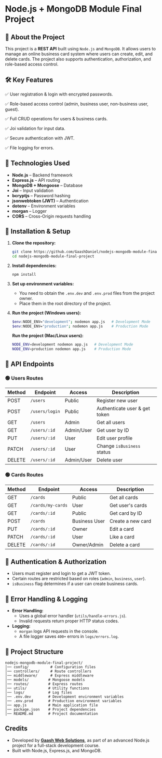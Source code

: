 # Node.js + MongoDB Module Final Project

## 📌 About the Project

This project is a **REST API** built using `Node.js` and `MongoDB`. It allows users to manage an online business card system where users can create, edit, and delete cards. The project also supports authentication, authorization, and role-based access control.

## 🛠 Key Features

✅ User registration & login with encrypted passwords.

✅ Role-based access control (admin, business user, non-business user, guest).

✅ Full CRUD operations for users & business cards.

✅ Joi validation for input data.

✅ Secure authentication with JWT.

✅ File logging for errors.

## 🚀 Technologies Used

- **Node.js** – Backend framework
- **Express.js** – API routing
- **MongoDB + Mongoose** – Database
- **Joi** – Input validation
- **bcryptjs** – Password hashing
- **jsonwebtoken (JWT)** – Authentication
- **dotenv** – Environment variables
- **morgan** – Logger
- **CORS** – Cross-Origin requests handling

## 🔧 Installation & Setup

1. **Clone the repository:**

   ```bash
   git clone https://github.com/GaashDaniel/nodejs-mongodb-module-final-project
   cd nodejs-mongodb-module-final-project
   ```

2. **Install dependencies:**

   ```bash
   npm install
   ```

3. **Set up environment variables:**

   - You need to obtain the `.env.dev` and `.env.prod` files from the project owner.
   - Place them in the root directory of the project.

4. **Run the project (Windows users):**

   ```bash
   $env:NODE_ENV="development"; nodemon app.js   # Development Mode
   $env:NODE_ENV="production"; nodemon app.js    # Production Mode
   ```

   **Run the project (Mac/Linux users):**

   ```bash
   NODE_ENV=development nodemon app.js   # Development Mode
   NODE_ENV=production nodemon app.js    # Production Mode
   ```

## 🔄 API Endpoints

### 🟢 Users Routes

| Method | Endpoint       | Access     | Description                   |
| ------ | -------------- | ---------- | ----------------------------- |
| POST   | `/users`       | Public     | Register new user             |
| POST   | `/users/login` | Public     | Authenticate user & get token |
| GET    | `/users`       | Admin      | Get all users                 |
| GET    | `/users/:id`   | Admin/User | Get user by ID                |
| PUT    | `/users/:id`   | User       | Edit user profile             |
| PATCH  | `/users/:id`   | User       | Change `isBusiness` status    |
| DELETE | `/users/:id`   | Admin/User | Delete user                   |

### 🟢 Cards Routes

| Method | Endpoint          | Access        | Description       |
| ------ | ----------------- | ------------- | ----------------- |
| GET    | `/cards`          | Public        | Get all cards     |
| GET    | `/cards/my-cards` | User          | Get user's cards  |
| GET    | `/cards/:id`      | Public        | Get card by ID    |
| POST   | `/cards`          | Business User | Create a new card |
| PUT    | `/cards/:id`      | Owner         | Edit a card       |
| PATCH  | `/cards/:id`      | User          | Like a card       |
| DELETE | `/cards/:id`      | Owner/Admin   | Delete a card     |

## 🔐 Authentication & Authorization

- Users must register and login to get a JWT token.
- Certain routes are restricted based on roles (`admin`, `business`, `user`).
- `isBusiness` flag determines if a user can create business cards.

## 📜 Error Handling & Logging

- **Error Handling:**
  - Uses a global error handler (`utils/handle-errors.js`).
  - Invalid requests return proper HTTP status codes.
- **Logging:**
  - `morgan` logs API requests in the console.
  - A file logger saves `400+` errors in `logs/errors.log`.

## 📂 Project Structure
```
nodejs-mongodb-module-final-project/
│── config/          # Configuration files
│── controllers/     # Route controllers
│── middleware/      # Express middleware
│── models/         # Mongoose models
│── routes/         # Express routes
│── utils/          # Utility functions
│── logs/           # Log files
│── .env.dev        # Development environment variables
│── .env.prod       # Production environment variables
│── app.js          # Main application file
│── package.json    # Project dependencies
│── README.md       # Project documentation
```

## Credits
- Developed by [**Gaash Web Solutions**](https://gaashdaniel.github.io/Gaash-Web-Solutions/), as part of an advanced Node.js project for a full-stack development course.
- Built with Node.js, Express.js, and MongoDB.